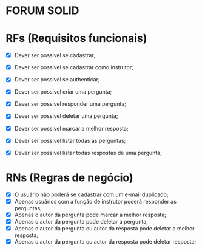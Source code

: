 # FORUM SOLID

# RFs (Requisitos funcionais)
- [x] Dever ser possivel se cadastrar;
- [x] Dever ser possivel se cadastrar como instrutor;
- [x] Dever ser possivel se authenticar;
- [x] Dever ser possivel criar uma pergunta;
- [x] Dever ser possivel responder uma pergunta;
- [x] Dever ser possivel deletar uma pergunta;
- [x] Dever ser possivel marcar a melhor resposta;
- [x] Dever ser possivel listar todas as perguntas;
- [x] Dever ser possivel listar todas respostas de uma pergunta;


# RNs (Regras de negócio)
- [x] O usuário não poderá se cadastrar com um e-mail duplicado;
- [x] Apenas usuários com a função de instrutor poderá responder as perguntas;
- [x] Apenas o autor da pergunta pode marcar a melhor resposta;
- [x] Apenas o autor da pergunta pode deletar a pergunta;
- [x] Apenas o autor da pergunta ou autor da resposta pode deletar a melhor resposta;
- [x] Apenas o autor da pergunta ou autor da resposta pode deletar resposta;